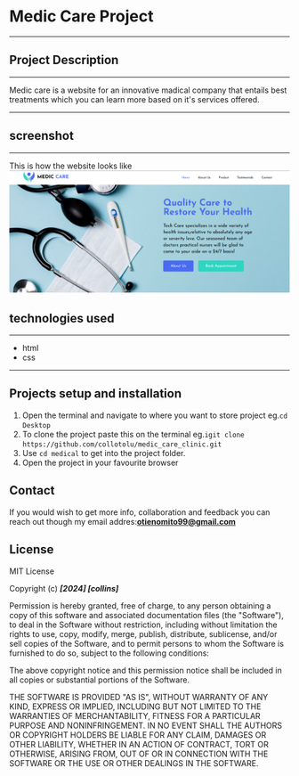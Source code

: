 # Medic Care Project
___
## Project Description
___
   Medic care is a website for an innovative madical company that entails best treatments which you can learn more based on it's services offered.
   ___
   ## screenshot
   ___
   This is how the website looks like
   ![headersection](images/header.png)
   ## technologies used
   ___
   * html
   * css
   ___
   ## Projects setup and installation
   1. Open the terminal and navigate to where you want to store project eg.`cd Desktop`
   2. To clone the project paste this on the terminal eg.`igit clone  https://github.com/collotolu/medic_care_clinic.git`
   3. Use `cd medical` to get into the project folder.
   4. Open the project in your favourite browser
   
   ## Contact
   If you would wish to get more info, collaboration and feedback you can reach out though my email addres:**otienomito99@gmail.com**

   ## License
   
MIT License

Copyright (c) ***[2024] [collins]***

Permission is hereby granted, free of charge, to any person obtaining a copy
of this software and associated documentation files (the "Software"), to deal
in the Software without restriction, including without limitation the rights
to use, copy, modify, merge, publish, distribute, sublicense, and/or sell
copies of the Software, and to permit persons to whom the Software is
furnished to do so, subject to the following conditions:

The above copyright notice and this permission notice shall be included in all
copies or substantial portions of the Software.

THE SOFTWARE IS PROVIDED "AS IS", WITHOUT WARRANTY OF ANY KIND, EXPRESS OR
IMPLIED, INCLUDING BUT NOT LIMITED TO THE WARRANTIES OF MERCHANTABILITY,
FITNESS FOR A PARTICULAR PURPOSE AND NONINFRINGEMENT. IN NO EVENT SHALL THE
AUTHORS OR COPYRIGHT HOLDERS BE LIABLE FOR ANY CLAIM, DAMAGES OR OTHER
LIABILITY, WHETHER IN AN ACTION OF CONTRACT, TORT OR OTHERWISE, ARISING FROM,
OUT OF OR IN CONNECTION WITH THE SOFTWARE OR THE USE OR OTHER DEALINGS IN THE
SOFTWARE.
